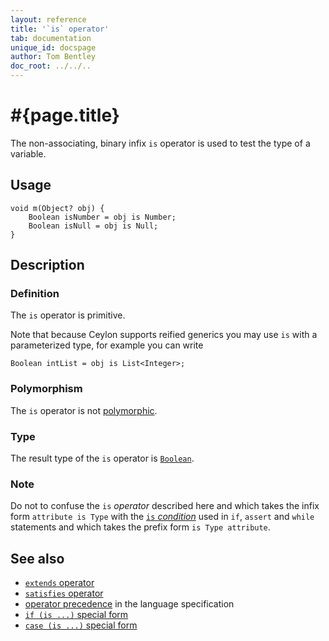 ```yaml
---
layout: reference
title: '`is` operator'
tab: documentation
unique_id: docspage
author: Tom Bentley
doc_root: ../../..
---
```


# #{page.title}

The non-associating, binary infix `is` operator is used to test the type of a 
variable.

## Usage 

<!-- try: -->
    void m(Object? obj) {
        Boolean isNumber = obj is Number;
        Boolean isNull = obj is Null;
    }

## Description

### Definition

The `is` operator is primitive.

Note that because Ceylon supports reified generics you may use `is` with a
parameterized type, for example you can write

<!-- try: -->
    Boolean intList = obj is List<Integer>;

### Polymorphism

The `is` operator is not [polymorphic](#{page.doc_root}/tour/language-module/#operator_polymorphism). 

### Type

The result type of the `is` operator is [`Boolean`](#{site.urls.apidoc_current}/Boolean.type.html).

### Note

Do not to confuse the `is` *operator* described here and which 
takes the infix form `attribute is Type` with the
[`is` *condition*](../../statement/conditions) used in `if`, `assert` and 
`while` statements and which takes the prefix form 
`is Type attribute`.

## See also

* [`extends` operator](../extends)
* [`satisfies` operator](../satisfies)
* [operator precedence](#{site.urls.spec_current}#operatorprecedence) in the 
  language specification
* [`if (is ...)` special form](../../statement/if#special_conditions)
* [`case (is ...)` special form](../../statement/switch#polymorphism)
